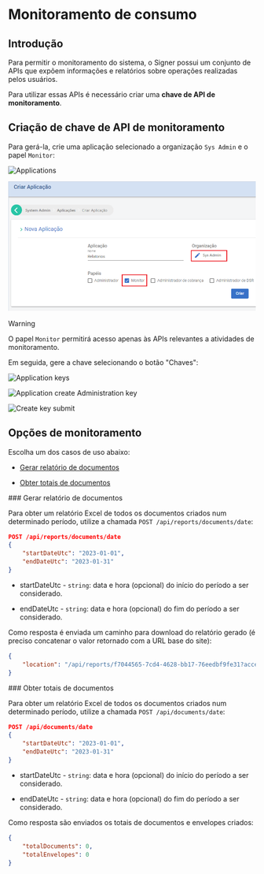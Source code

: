 # Monitoramento de consumo

## Introdução
Para permitir o monitoramento do sistema, o Signer possui um conjunto de APIs que expõem informações e relatórios sobre 
operações realizadas pelos usuários.

Para utilizar essas APIs é necessário criar uma **chave de API de monitoramento**.

## Criação de chave de API de monitoramento

Para gerá-la, crie uma aplicação selecionado a organização `Sys Admin` e o papel `Monitor`:

![Applications](../images/applications.png)

![Create application Monitor](../images/create-application-monitor.png)

> [!WARNING]
> O papel `Monitor` permitirá acesso apenas às APIs relevantes a atividades de monitoramento.

Em seguida, gere a chave selecionando o botão "Chaves":

![Application keys](../images/application-keys.png)

![Application create Administration key](../images/application-keys-add.png)

![Create key submit](../images/create-key.png)

## Opções de monitoramento

Escolha um dos casos de uso abaixo:

* [Gerar relatório de documentos](#gerar-relatorio-docs)

* [Obter totais de documentos](#obter-totais-docs)

<a name="gerar-relatorio-docs" />
### Gerar relatório de documentos

Para obter um relatório Excel de todos os documentos criados num determinado período, utilize a chamada `POST /api/reports/documents/date`:

```json
POST /api/reports/documents/date
{
    "startDateUtc": "2023-01-01",
    "endDateUtc": "2023-01-31"
}
```

* startDateUtc - `string`: data e hora (opcional) do início do período a ser considerado.

* endDateUtc - `string`: data e hora (opcional) do fim do período a ser considerado.

Como resposta é enviada um caminho para download do relatório gerado (é preciso concatenar o valor retornado com a URL base do site):

```json
{
    "location": "/api/reports/f7044565-7cd4-4628-bb17-76eedbf9fe31?access_ticket=..."
}
```

<a name="obter-totais-docs" />
### Obter totais de documentos

Para obter um relatório Excel de todos os documentos criados num determinado período, utilize a chamada `POST /api/documents/date`:

```json
POST /api/documents/date
{
    "startDateUtc": "2023-01-01",
    "endDateUtc": "2023-01-31"
}
```

* startDateUtc - `string`: data e hora (opcional) do início do período a ser considerado.

* endDateUtc - `string`: data e hora (opcional) do fim do período a ser considerado.

Como resposta são enviados os totais de documentos e envelopes criados:

```json
{
    "totalDocuments": 0,
    "totalEnvelopes": 0
}
```